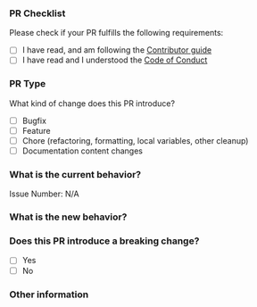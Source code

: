<!-- Please add an overview of the PR here -->


### PR Checklist
Please check if your PR fulfills the following requirements:

- [ ] I have read, and am following the [Contributor guide](https://github.com/gaphor/gaphor/blob/master/CONTRIBUTING.md)
- [ ] I have read and I understood the [Code of Conduct](https://github.com/gaphor/gaphor/blob/master/CODE_OF_CONDUCT.md)

### PR Type
What kind of change does this PR introduce?

<!-- Please check the one that applies to this PR using "x". -->
- [ ] Bugfix
- [ ] Feature
- [ ] Chore (refactoring, formatting, local variables, other cleanup)
- [ ] Documentation content changes

### What is the current behavior?
<!-- Please describe the current behavior that you are modifying, or link to a relevant issue. -->

Issue Number: N/A

### What is the new behavior?

### Does this PR introduce a breaking change?
- [ ] Yes
- [ ] No

<!-- If this PR contains a breaking change, please describe the impact and migration path for existing applications below. -->


### Other information
